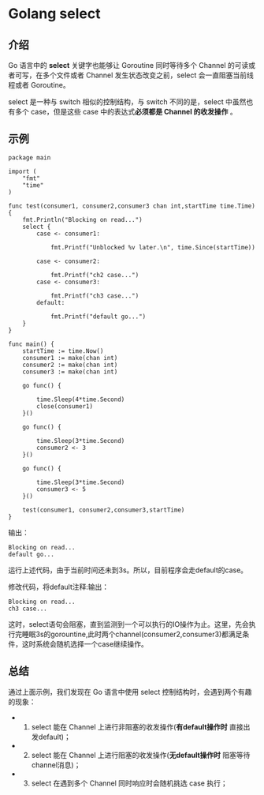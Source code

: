 # Golang select

## 介绍

Go 语言中的 **select** 关键字也能够让 Goroutine 同时等待多个 Channel 的可读或者可写，在多个文件或者 Channel 发生状态改变之前，select 会一直阻塞当前线程或者 Goroutine。

select 是一种与 switch 相似的控制结构，与 switch 不同的是，select 中虽然也有多个 case，但是这些 case 中的表达式**必须都是 Channel 的收发操作** 。

## 示例

    package main

    import (
        "fmt"
        "time"
    )

    func test(consumer1, consumer2,consumer3 chan int,startTime time.Time) {
        fmt.Println("Blocking on read...")
        select {
            case <- consumer1:

                fmt.Printf("Unblocked %v later.\n", time.Since(startTime))

            case <- consumer2:

                fmt.Printf("ch2 case...")
            case <- consumer3:

                fmt.Printf("ch3 case...")
            default:

                fmt.Printf("default go...")
        }
    }

    func main() {
        startTime := time.Now()
        consumer1 := make(chan int)
        consumer2 := make(chan int)
        consumer3 := make(chan int)

        go func() {

            time.Sleep(4*time.Second)
            close(consumer1)
        }()

        go func() {

            time.Sleep(3*time.Second)
            consumer2 <- 3
        }()

        go func() {

            time.Sleep(3*time.Second)
            consumer3 <- 5
        }()
        
        test(consumer1, consumer2,consumer3,startTime)
    }

输出：

    Blocking on read...
    default go...

运行上述代码，由于当前时间还未到3s。所以，目前程序会走default的case。

修改代码，将default注释:输出：

    Blocking on read...
    ch3 case...

这时，select语句会阻塞，直到监测到一个可以执行的IO操作为止。这里，先会执行完睡眠3s的gorountine,此时两个channel(consumer2,consumer3)都满足条件，这时系统会随机选择一个case继续操作。

## 总结

通过上面示例，我们发现在 Go 语言中使用 select 控制结构时，会遇到两个有趣的现象：

- 1. select 能在 Channel 上进行非阻塞的收发操作(**有default操作时** 直接出发default)；
- 2. select 能在 Channel 上进行阻塞的收发操作(**无default操作时** 阻塞等待channel消息)；
- 3. select 在遇到多个 Channel 同时响应时会随机挑选 case 执行；
